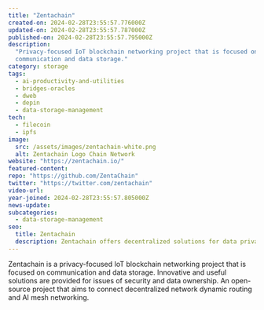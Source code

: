 ```yaml
---
title: "Zentachain"
created-on: 2024-02-28T23:55:57.776000Z
updated-on: 2024-02-28T23:55:57.787000Z
published-on: 2024-02-28T23:55:57.795000Z
description:
  "Privacy-focused IoT blockchain networking project that is focused on
  communication and data storage."
category: storage
tags:
  - ai-productivity-and-utilities
  - bridges-oracles
  - dweb
  - depin
  - data-storage-management
tech:
  - filecoin
  - ipfs
image:
  src: /assets/images/zentachain-white.png
  alt: Zentachain Logo Chain Network
website: "https://zentachain.io/"
featured-content:
repo: "https://github.com/ZentaChain"
twitter: "https://twitter.com/zentachain"
video-url:
year-joined: 2024-02-28T23:55:57.805000Z
news-update:
subcategories:
  - data-storage-management
seo:
  title: Zentachain
  description: Zentachain offers decentralized solutions for data privacy and security.
---
```


Zentachain is a privacy-focused IoT blockchain networking project that is focused on communication and data storage. Innovative and useful solutions are provided for issues of security and data ownership. An open-source project that aims to connect decentralized network dynamic routing and AI mesh networking.
